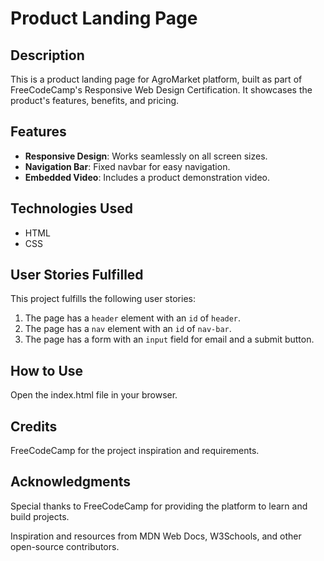 # Product Landing Page

## Description

This is a product landing page for AgroMarket platform, built as part of FreeCodeCamp's Responsive Web Design Certification. It showcases the product's features, benefits, and pricing.

## Features

- **Responsive Design**: Works seamlessly on all screen sizes.
- **Navigation Bar**: Fixed navbar for easy navigation.
- **Embedded Video**: Includes a product demonstration video.

## Technologies Used

- HTML
- CSS

## User Stories Fulfilled

This project fulfills the following user stories:

1. The page has a `header` element with an `id` of `header`.
2. The page has a `nav` element with an `id` of `nav-bar`.
3. The page has a form with an `input` field for email and a submit button.

## How to Use

Open the index.html file in your browser.

## Credits

FreeCodeCamp for the project inspiration and requirements.

## Acknowledgments

Special thanks to FreeCodeCamp for providing the platform to learn and build projects.

Inspiration and resources from MDN Web Docs, W3Schools, and other open-source contributors.
